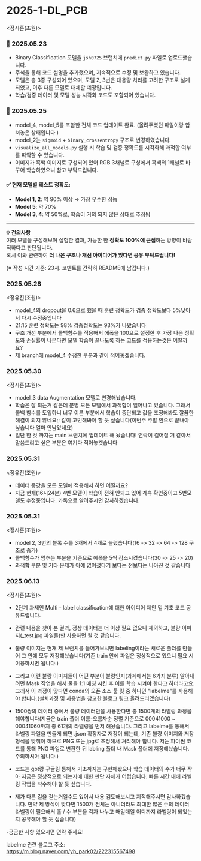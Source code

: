 # 2025-1-DL_PCB

<정시훈(조원)>

### 📌 2025.05.23
- Binary Classification 모델을 `jsh0725` 브랜치에 `predict.py` 파일로 업로드했습니다.
- 주석을 통해 코드 설명을 추가했으며, 지속적으로 수정 및 보완하고 있습니다.
- 모델은 총 3종 구성되어 있으며, 모델 2, 3번은 대용량 처리를 고려한 구조로 설계되었고, 이후 다른 모델로 대체할 예정입니다.
- 학습/검증 데이터 및 모델 성능 시각화 코드도 포함되어 있습니다.

### 📌 2025.05.25
- model_4, model_5를 포함한 전체 코드 업데이트 완료. (올려주셨던 파일이랑 합쳐놓은 상태입니다.)
- model_2는 `sigmoid` + `binary_crossentropy` 구조로 변경하였습니다.
- `visualize_all_models.py` 실행 시 학습 및 검증 정확도를 시각화해 과적합 여부를 파악할 수 있습니다.
- 이미지가 흑백 이미지로 구성되어 있어 RGB 3채널로 구성에서 흑백의 1채널로 바꾸어 학습하였으니 참고 부탁드립니다.
#### ✅ 현재 모델별 테스트 정확도:
- **Model 1, 2**: 약 90% 이상 → 가장 우수한 성능
- **Model 5**: 약 70%
- **Model 3, 4**: 약 50%로, 학습이 거의 되지 않은 상태로 추정됨

---

**💡 건의사항**  
여러 모델을 구성해보며 실험한 결과, 가능한 한 **정확도 100%에 근접**하는 방향이 바람직하다고 판단됩니다.  
혹시 이와 관련하여 **더 나은 구조나 개선 아이디어가 있다면 공유 부탁드립니다!**

(※ 작성 시간 기준: 23시. 코멘트를 간략히 README에 남깁니다.)

### 2025.05.28
<정유진(조원)>
- model_4의 dropout을 0.6으로 했을 때 훈련 정확도가 검증 정확도보다 5%낮아서 다시 수정중입니다
- 21:15 훈련 정확도는 98% 검증정확도는 93%가 나왔습니다
- 구조 개선 부분에서 콜백함수를 적용해서 에폭을 100으로 설정한 후 가장 나은 정확도와 손실률이 나온다면 모델 학습이 끝나도록 하는 코드를 적용하는것은 어떨까요?
- 제 branch에 model_4 수정한 부분과 같이 적어놓겠습니다.

### 2025.05.30
<정시훈(조원)>
- model_3 data Augmentation 모델로 변경해놨습니다.
- 학습은 잘 되는거 같은데 분명 모든 모델에서 과적합이 일어나고 있습니다. 그래서 콜백 함수를 도입하니 너무 이른 부분에서 학습이 중단되고 값을 조정해봐도 깔끔한 해결이 되지 않네요;; 같이 고민해봐야 할 듯 싶습니다(이번주 주말 안으로 끝내야 싶습니다 얼마 안남았네요)
- 일단 한 것 까지는 main 브랜치에 업데이트 해 놨습니다! 연락이 길어질 거 같아서 말씀드리고 싶은 부분은 여기다 적어놓겟습니다

### 2025.05.31
<정유진(조원)>
- 데이터 증강을 모든 모델에 적용해서 하면 어떨까요?
- 지금 현재(16시24분) 4번 모델이 학습이 전혀 안되고 있어 계속 확인중이고 5번모델도 수정중입니다. 카톡으로 알려주시면 감사하겠습니다.

### 2025.05.31
<정시훈(조원)>
- model 2, 3번의 블록 수를 3개에서 4개로 늘렸습니다(16 -> 32 -> 64 -> 128 구조로 증가)
- 콜백함수가 멈추는 부분을 기준으로 에폭을 5씩 감소시켰습니다(30 -> 25 -> 20)
- 과적합 부분 및 기타 문제가 아예 없어졌다기 보다는 전보다는 나아진 것 같습니다



### 2025.06.13
<정시훈(조원)>
- 2단계 과제인 Multi - label classification에 대한 아이디어 제안 밑 기초 코드 공유드립니다.

- 관련 내용을 찾아 본 결과, 정상 데이터는 더 이상 필요 없으니 제외하고, 불량 이미지(_test.jpg 파일들)만 사용하면 될 것 같습니다.

- 불량 이미지는 현재 제 브랜치를 들어가보시면 labeling이라는 새로운 폴더를 만들어 그 안에 모두 저장해놨습니다(기존 train 안에 파일은 정상적으로 있으니 필요 시 이용하시면 됩니다.)

- 그리고 이런 불량 이미지들이 어떤 부분이 불량인지(과제에서는 6가지 분류) 알아내려면 Mask 작업을 해서 둘을 1:1 매칭 시킨 후 이를 학습 시켜야 한다고 하더라고요.
  그래서 이 과정이 맞다면 conda의 오픈 소스 툴 킷 중 하나인 "labelme"를 사용해야 합니다.(설치과정 및 사용법을 참고한 블로그 링크 올려드리겠습니다)

- 1500쌍의 데이터 중에서 불량 데이터만을 사용한다면 총 1500개의 라벨링 과정을 해야합니다(지금은 train 폴더 이름-오름차순 정렬 기준으로 00041000 ~ 00041060까지 총 61개의 라벨링을 먼저 해놨습니다. 그리고 labelme를 통해서 라벨링 파일을 만들게 되면 .json 확장자로 저장이 되는데, 기존 불량 이미지와 저장 형식을 맞춰야 하므로 PNG 또는 jpg로 조정해서 처리해야 합니다. 저는 파이썬 코드를 통해 PNG 파일로 변환한 뒤 labling 폴더 내 Mask 폴더에 저장해놨습니다. 주의하셔야 됩니다.)

- 코드는 gpt랑 구글링 통해서 기초까지는 구현해놨으나 학습 데이터의 수가 너무 작아 지금은 정상적으로 되는지에 대한 판단 자체가 어렵습니다. 빠른 시간 내에 라벨링 작업을 착수해야 할 듯 싶습니다.

- 제가 다른 길을 걷는거일수도 있어서 내용 검토해보시고 지적해주시면 감사하겠습니다. 만약 제 방식이 맞다면 1500개 전체는 아니더라도 최대한 많은 수의 데이터 라벨링이 필요해서 홀 / 수 부분을 각자 나누고 매일매일 어디까지 라벨링이 되었는지 공유해야 할 듯 싶습니다)

-궁금한 사항 있으시면 연락 주세요!

labelme 관련 블로그 주소: https://m.blog.naver.com/yh_park02/222315567498